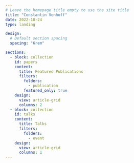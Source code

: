 ```yaml
---
# Leave the homepage title empty to use the site title
title: "Constantin Venhoff"
date: 2022-10-24
type: landing

design:
  # Default section spacing
  spacing: "6rem"

sections:
  - block: collection
    id: papers
    content:
      title: Featured Publications
      filters:
        folders:
          - publication
        featured_only: true
    design:
      view: article-grid
      columns: 2
  - block: collection
    id: talks
    content:
      title: Talks
      filters:
        folders:
          - event
    design:
      view: article-grid
      columns: 1
---
```

